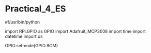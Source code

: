 # Practical_4_ES
#!/usr/bin/python

import RPi.GPIO as GPIO
import Adafruit_MCP3008
import time
import datetime
import os

GPIO.setmode(GPIO.BCM)
